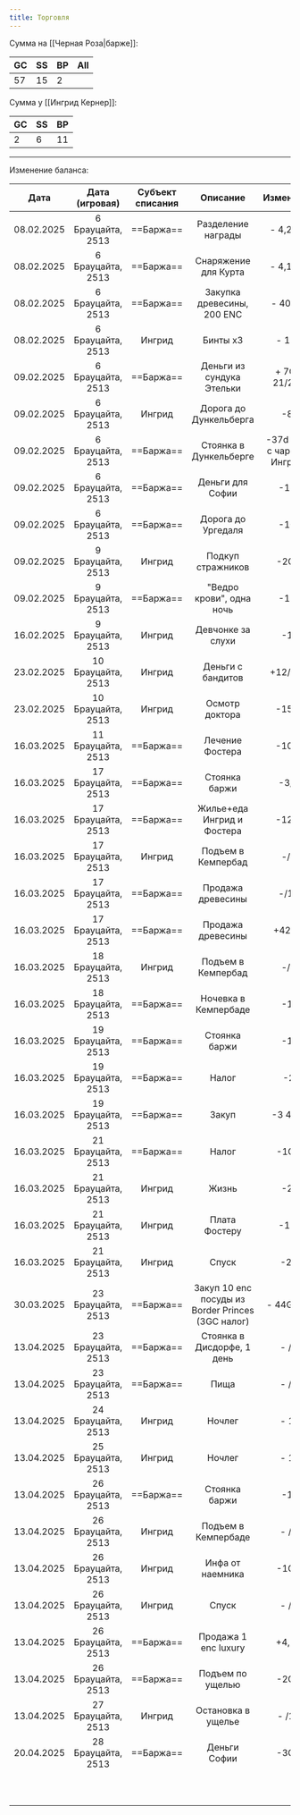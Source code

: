 ```yaml
---
title: Торговля
---
```

Сумма на [[Черная Роза|барже]]:

| GC  | SS  | BP  | All |
| --- | --- | --- | --- |
| 57  | 15  | 2   |     |


Сумма у [[Ингрид Кернер]]:

| GC  | SS  | BP  |
| --- | --- | --- |
| 2   | 6   | 11  |


---

Изменение баланса:

|    Дата    |   Дата (игровая)   | Субъект списания |                     Описание                      |          Изменение          | Значение до | Значение после |
| :--------: | :----------------: | :--------------: | :-----------------------------------------------: | :-------------------------: | :---------: | :------------: |
| 08.02.2025 | 6 Брауцайта, 2513  |    ==Баржа==     |                Разделение награды                 |          - 4,2 GC           |  65,43 GC   |    61,23 GC    |
| 08.02.2025 | 6 Брауцайта, 2513  |    ==Баржа==     |               Снаряжение для Курта                |          - 4,1 GC           |  61,23 GC   |    57,13 GC    |
| 08.02.2025 | 6 Брауцайта, 2513  |    ==Баржа==     |            Закупка древесины, 200 ENC             |           - 40 GC           |  57,13 GC   |    17,13 GC    |
| 08.02.2025 | 6 Брауцайта, 2513  |      Ингрид      |                     Бинты x3                      |            - 12d            | 5GC 11/20d  |   5 GC 11/8d   |
| 09.02.2025 | 6 Брауцайта, 2513  |    ==Баржа==     |             Деньги из сундука Этельки             |        + 7GC 21/29d         |  17,13 GC   |    25,21 GC    |
| 09.02.2025 | 6 Брауцайта, 2513  |      Ингрид      |              Дорога до Дункельберга               |             -8/             |  5GC 11/8d  |    5GC 3/8d    |
| 09.02.2025 | 6 Брауцайта, 2513  |    ==Баржа==     |              Стоянка в Дункельберге               | -37d (-2d с чарника Ингрид) |  25,30 GC   |    24GC 23/    |
| 09.02.2025 | 6 Брауцайта, 2513  |    ==Баржа==     |                 Деньги для Софии                  |            -13/             |  24GC 23/   |    24GC 10/    |
| 09.02.2025 | 6 Брауцайта, 2513  |    ==Баржа==     |                Дорога до Ургедаля                 |            -10/             |  24GC 10/   |      24GC      |
| 09.02.2025 | 9 Брауцайта, 2513  |      Ингрид      |                 Подкуп стражников                 |            -2GC             |  5GC 3/8d   |    3GC 3/8d    |
| 09.02.2025 | 9 Брауцайта, 2513  |    ==Баржа==     |             "Ведро крови", одна ночь              |            -12/             |    24GC     |    23GC 8/     |
| 16.02.2025 | 9 Брауцайта, 2513  |      Ингрид      |                 Девчонке за слухи                 |             -1/             |  3GC 3/8d   |    3GC 2/8d    |
| 23.02.2025 | 10 Брауцайта, 2513 |      Ингрид      |                 Деньги с бандитов                 |           +12/21d           |  3GC 2/8d   |   3GC 14/29d   |
| 23.02.2025 | 10 Брауцайта, 2513 |      Ингрид      |                  Осмотр доктора                   |            -15/-            | 3GC 14/29d  |   3GC 0/17d    |
| 16.03.2025 | 11 Брауцайта, 2513 |    ==Баржа==     |                  Лечение Фостера                  |            -10/-            |  23GC 8/-   |   22GC 18/-    |
| 16.03.2025 | 17 Брауцайта, 2513 |    ==Баржа==     |                   Стоянка баржи                   |            -3/-             |  22GC 18/-  |   22GC 15/-    |
| 16.03.2025 | 17 Брауцайта, 2513 |    ==Баржа==     |            Жилье+еда Ингрид и Фостера             |            -12/-            |  22GC 15/-  |    22GC 3/-    |
| 16.03.2025 | 17 Брауцайта, 2513 |      Ингрид      |                Подъем в Кемпербад                 |             -/2             |  3GC 0/17d  |   3GC -/15d    |
| 16.03.2025 | 17 Брауцайта, 2513 |    ==Баржа==     |                 Продажа древесины                 |            -/14             |  22GC 3/-   |    22 1/10d    |
| 16.03.2025 | 17 Брауцайта, 2513 |    ==Баржа==     |                 Продажа древесины                 |            +42GC            |  22 1/10d   |    64 1/10d    |
| 16.03.2025 | 18 Брауцайта, 2513 |      Ингрид      |                Подъем в Кемпербад                 |             -/6             |  3GC -/15d  |    3GC -/9d    |
| 16.03.2025 | 18 Брауцайта, 2513 |    ==Баржа==     |               Ночевка в Кемпербаде                |             -1/             |  64 1/10d   |    64 -/10d    |
| 16.03.2025 | 19 Брауцайта, 2513 |    ==Баржа==     |                   Стоянка баржи                   |             -1/             |  64 -/10d   |    63 19/9d    |
| 16.03.2025 | 19 Брауцайта, 2513 |    ==Баржа==     |                       Налог                       |             -2              |  63 19/9d   |    61 19/9d    |
| 16.03.2025 | 19 Брауцайта, 2513 |    ==Баржа==     |                       Закуп                       |           -3 4/2d           |  61 19/9d   |    58 15/2d    |
| 16.03.2025 | 21 Брауцайта, 2513 |    ==Баржа==     |                       Налог                       |            -1GC             |  58 15/2d   |    57 15/2d    |
| 16.03.2025 | 21 Брауцайта, 2513 |      Ингрид      |                       Жизнь                       |             -2/             |  3GC -/9d   |   2GC 18/11d   |
| 16.03.2025 | 21 Брауцайта, 2513 |      Ингрид      |                   Плата Фостеру                   |            -12/             | 2GC 18/11d  |   2GC 6/11d    |
| 16.03.2025 | 21 Брауцайта, 2513 |      Ингрид      |                       Спуск                       |             -2d             |  2GC 6/11d  |    2GC 6/9d    |
| 30.03.2025 | 23 Брауцайта, 2513 |    ==Баржа==     | Закуп 10 enc посуды из Border Princes (3GC налог) |          - 44GC 8/          | 57GC 15/2d  |    13GC 7/2    |
| 13.04.2025 | 23 Брауцайта, 2513 |    ==Баржа==     |            Стоянка в Дисдорфе, 1 день             |            - /8             |  13GC 7/2   |    13GC 6/6    |
| 13.04.2025 | 23 Брауцайта, 2513 |    ==Баржа==     |                       Пища                        |            - /6             |  13GC 6/6   |    13GC 6/     |
| 13.04.2025 | 24 Брауцайта, 2513 |      Ингрид      |                      Ночлег                       |            - 1/             |  2GC 6/9d   |    2GC 5/9d    |
| 13.04.2025 | 25 Брауцайта, 2513 |      Ингрид      |                      Ночлег                       |            - 1/             |  2GC 5/9d   |    2GC 4/9d    |
| 13.04.2025 | 26 Брауцайта, 2513 |    ==Баржа==     |                   Стоянка баржи                   |             -1/             |   13GC 6/   |    13GC 5/     |
| 13.04.2025 | 26 Брауцайта, 2513 |      Ингрид      |                Подъем в Кемпербаде                |            - /2             |  2GC 4/9d   |    2GC 4/7d    |
| 13.04.2025 | 26 Брауцайта, 2513 |      Ингрид      |                 Инфа от наемника                  |            -1GC             |  2GC 4/9d   |    1GC 4/9d    |
| 13.04.2025 | 26 Брауцайта, 2513 |      Ингрид      |                       Спуск                       |            - /2             |  1GC 4/9d   |    1GC 4/7d    |
| 13.04.2025 | 26 Брауцайта, 2513 |    ==Баржа==     |               Продажа 1 enc luxury                |            +4,11            |   13GC 3/   |    17GC 8/2    |
| 13.04.2025 | 26 Брауцайта, 2513 |    ==Баржа==     |                 Подъем по ущелью                  |            -2GC             |  17GC 8/2   |    15GC 8/2    |
| 13.04.2025 | 27 Брауцайта, 2513 |      Ингрид      |                Остановка в ущелье                 |            - /14            |  1GC 4/7d   |    1GC 3/5d    |
| 20.04.2025 | 28 Брауцайта, 2513 |    ==Баржа==     |                   Деньги Софии                    |            -3GC             |  15GC 8/2   |    12GC 8/2    |
|            |                    |                  |                                                   |                             |             |                |
|            |                    |                  |                                                   |                             |             |                |
|            |                    |                  |                                                   |                             |             |                |
|            |                    |                  |                                                   |                             |             |                |
|            |                    |                  |                                                   |                             |             |                |
|            |                    |                  |                                                   |                             |             |                |
|            |                    |                  |                                                   |                             |             |                |
|            |                    |                  |                                                   |                             |             |                |
|            |                    |                  |                                                   |                             |             |                |
|            |                    |                  |                                                   |                             |             |                |
